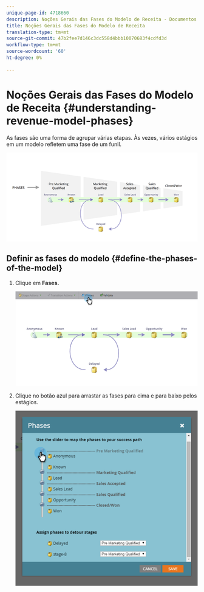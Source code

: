 ```yaml
---
unique-page-id: 4718660
description: Noções Gerais das Fases do Modelo de Receita - Documentos do Marketing - Documentação do Produto
title: Noções Gerais das Fases do Modelo de Receita
translation-type: tm+mt
source-git-commit: 47b2fee7d146c3dc558d4bbb10070683f4cdfd3d
workflow-type: tm+mt
source-wordcount: '60'
ht-degree: 0%

---
```



# Noções Gerais das Fases do Modelo de Receita {#understanding-revenue-model-phases}

As fases são uma forma de agrupar várias etapas. Às vezes, vários estágios em um modelo refletem uma fase de um funil.

![--](assets/image2015-6-12-16-3a56-3a40.png)

## Definir as fases do modelo {#define-the-phases-of-the-model}

1. Clique em **Fases.**

   ![](assets/image2015-6-12-16-3a2-3a28.png)

1. Clique no botão azul para arrastar as fases para cima e para baixo pelos estágios.

   ![](assets/image2015-6-12-16-3a5-3a31.png)

